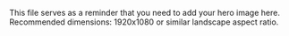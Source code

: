 <!-- This is a placeholder. Replace with your actual hero.png image -->
<!-- The image should be placed at: src/assets/images/home/hero.png -->

This file serves as a reminder that you need to add your hero image here.
Recommended dimensions: 1920x1080 or similar landscape aspect ratio.
